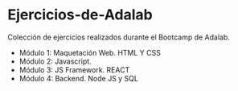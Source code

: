 # Ejercicios-de-Adalab

Colección de ejercicios realizados durante el Bootcamp de Adalab.

- Módulo 1: Maquetación Web. HTML Y CSS
- Módulo 2: Javascript.
- Módulo 3: JS Framework. REACT
- Módulo 4: Backend. Node JS y SQL
